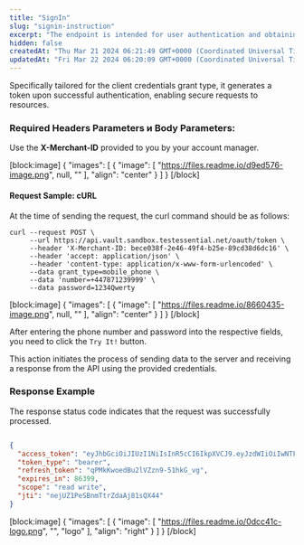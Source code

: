 ```yaml
---
title: "SignIn"
slug: "signin-instruction"
excerpt: "The endpoint is intended for user authentication and obtaining an OAuth access token."
hidden: false
createdAt: "Thu Mar 21 2024 06:21:49 GMT+0000 (Coordinated Universal Time)"
updatedAt: "Fri Mar 22 2024 06:20:09 GMT+0000 (Coordinated Universal Time)"
---
```

Specifically tailored for the client credentials grant type, it generates a token upon successful authentication, enabling secure requests to resources.

### **Required Headers Parameters и Body Parameters**:

Use the **X-Merchant-ID** provided to you by your account manager.

[block:image]
{
  "images": [
    {
      "image": [
        "https://files.readme.io/d9ed576-image.png",
        null,
        ""
      ],
      "align": "center"
    }
  ]
}
[/block]


#### **Request Sample: cURL**

At the time of sending the request, the curl command should be as follows:

```curl
curl --request POST \
     --url https://api.vault.sandbox.testessential.net/oauth/token \
     --header 'X-Merchant-ID: bece038f-2e46-49f4-b25e-89cd38d6dc16' \
     --header 'accept: application/json' \
     --header 'content-type: application/x-www-form-urlencoded' \
     --data grant_type=mobile_phone \
     --data 'number=+447871239999' \
     --data password=1234Qwerty
```

[block:image]
{
  "images": [
    {
      "image": [
        "https://files.readme.io/8660435-image.png",
        null,
        ""
      ],
      "align": "center"
    }
  ]
}
[/block]


After entering the phone number and password into the respective fields, you need to click the `Try It!` button.

This action initiates the process of sending data to the server and receiving a response from the API using the provided credentials.

### **Response Example**

The response status code indicates that the request was successfully processed.

```json

{
  "access_token": "eyJhbGciOiJIUzI1NiIsInR5cCI6IkpXVCJ9.eyJzdWIiOiIwNTFhYTc3Mi0yNDk4LTQ0ZTEtODdmYi0zYzNhZDdlMTY1ODgiLCJleHAiOjE3MDk4MDQzNjksImlhdCI6MTcwOTcxNzk2OX0.9nA1ur5_fGwlap2mrPN35OhR6dJ0M5qmNLNjJ2iZM6g",
  "token_type": "bearer",
  "refresh_token": "qPMkKwoedBu2lVZzn9-51hkG_vg",
  "expires_in": 86399,
  "scope": "read write",
  "jti": "nejUZ1PeSBnmTtrZdaAj81sQX44"
}

```

[block:image]
{
  "images": [
    {
      "image": [
        "https://files.readme.io/0dcc41c-logo.png",
        "",
        "logo"
      ],
      "align": "right"
    }
  ]
}
[/block]
